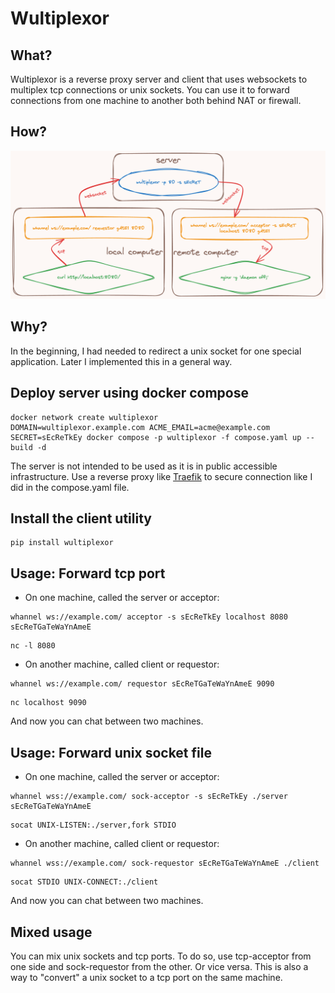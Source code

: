 # Wultiplexor

## What?

Wultiplexor is a reverse proxy server and client that uses websockets to multiplex tcp connections or unix sockets.
You can use it to forward connections from one machine to another both behind NAT or firewall.

## How?

<picture>
  <img alt="Diagram" src="diagram.png">
</picture>

## Why?

In the beginning, I had needed to redirect a unix socket for one special application. 
Later I implemented this in a general way.

## Deploy server using docker compose

```shell
docker network create wultiplexor
DOMAIN=wultiplexor.example.com ACME_EMAIL=acme@example.com SECRET=sEcReTkEy docker compose -p wultiplexor -f compose.yaml up --build -d
```

The server is not intended to be used as it is in public accessible infrastructure. 
Use a reverse proxy like [Traefik](https://traefik.io/) to secure connection like I did in the compose.yaml file.

## Install the client utility

```shell
pip install wultiplexor
```

## Usage: Forward tcp port

- On one machine, called the server or acceptor:

```shell
whannel ws://example.com/ acceptor -s sEcReTkEy localhost 8080 sEcReTGaTeWaYnAmeE
```

```shell
nc -l 8080
```

- On another machine, called client or requestor:

```shell
whannel ws://example.com/ requestor sEcReTGaTeWaYnAmeE 9090
```

```shell
nc localhost 9090
```

And now you can chat between two machines.

## Usage: Forward unix socket file

- On one machine, called the server or acceptor:

```shell
whannel wss://example.com/ sock-acceptor -s sEcReTkEy ./server sEcReTGaTeWaYnAmeE
```

```shell
socat UNIX-LISTEN:./server,fork STDIO
```

- On another machine, called client or requestor:

```shell
whannel wss://example.com/ sock-requestor sEcReTGaTeWaYnAmeE ./client
```

```shell
socat STDIO UNIX-CONNECT:./client
```

And now you can chat between two machines.

## Mixed usage

You can mix unix sockets and tcp ports. To do so, use tcp-acceptor from one side and sock-requestor from the other. 
Or vice versa. This is also a way to "convert" a unix socket to a tcp port on the same machine.
